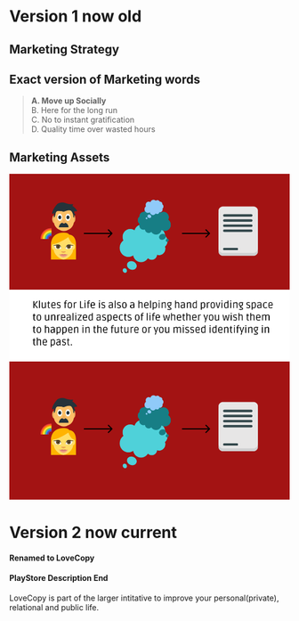 # Version 1 now old
## Marketing Strategy

## Exact version of Marketing words

> **A. Move up Socially**<br>
> B. Here for the long run<br>
> C. No to instant gratification<br>
> D. Quality time over wasted hours<br>

## Marketing Assets

![Image of Set1 with text](/assets/pictures/Set1withtext.svg)
<br>
![Image of Set1 without text](/assets/pictures/Set1withouttext.svg)

# Version 2 now current

#### Renamed to LoveCopy

#### PlayStore Description End

LoveCopy is part of the larger intitative to improve your personal(private), relational and public life.
